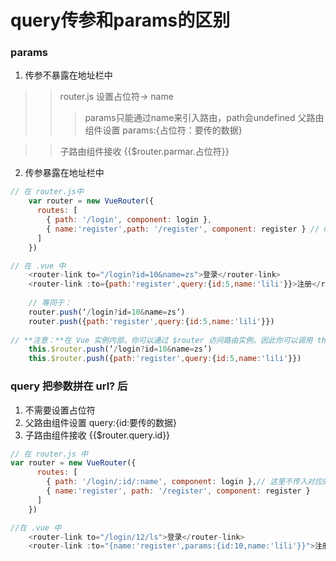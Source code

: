 # query传参和params的区别

### params    
1. 传参不暴露在地址栏中
>> router.js 设置占位符-> name
>>> params只能通过name来引入路由，path会undefined
>> 父路由组件设置 params:{占位符：要传的数据}

>> 子路由组件接收 {{$router.parmar.占位符}}
2. 传参暴露在地址栏中


```js
// 在 router.js中
    var router = new VueRouter({
      routes: [
        { path: '/login', component: login },
        { name:'register',path: '/register', component: register } // name 或 path
      ]
    })
```
```js
// 在 .vue 中
    <router-link to="/login?id=10&name=zs">登录</router-link>
    <router-link :to={path:'register',query:{id:5,name:'lili'}}>注册</router-link>
    
    // 等同于：
	router.push(‘/login?id=10&name=zs’)
	router.push({path:'register',query:{id:5,name:'lili'}})
	
// **注意：**在 Vue 实例内部，你可以通过 $router 访问路由实例。因此你可以调用 this.$router.push。
	this.$router.push(‘/login?id=10&name=zs’)
	this.$router.push({path:'register',query:{id:5,name:'lili'}})
```


### query  把参数拼在 url? 后
1. 不需要设置占位符
2. 父路由组件设置 query:{id:要传的数据}
3. 子路由组件接收 {{$router.query.id}}


```js
// 在 router.js 中
var router = new VueRouter({
      routes: [
        { path: '/login/:id/:name', component: login },// 这里不传入对应的参数（:/id） 刷新页面 参数会消失
        { name:'register', path: '/register', component: register }
      ]
    })
```
```js
//在 .vue 中
    <router-link to="/login/12/ls">登录</router-link>
    <router-link :to="{name:'register',params:{id:10,name:'lili'}}">注册</router-link>
```
